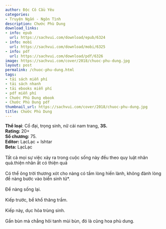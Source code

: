 ```yaml
---
author: Độc Cô Cầu Yêu
categories:
- Truyện Ngắn - Ngôn Tình
description: Chước Phù Dung
download_links:
- info: epub
  url: https://sachvui.com/download/epub/6324
- info: mobi
  url: https://sachvui.com/download/mobi/6325
- info: pdf
  url: https://sachvui.com/download/pdf/6326
image: https://sachvui.com/cover/2018/chuoc-phu-dung.jpg
layout: post
permalink: /chuoc-phu-dung.html
tags:
- tải sách miễn phí
- tải sách nhanh
- tải ebooks miễn phí
- pdf miễn phí
- Chước Phù Dung ebook
- Chước Phù Dung pdf
thumbnail_url: https://sachvui.com/cover/2018/chuoc-phu-dung.jpg
title: Chước Phù Dung
---
```


 <div class="item-desc text-justify"> <p><strong>Thể loại</strong>: Cổ đại, trọng sinh, nữ cải nam trang, <strong>3S.</strong><br><strong>Rating: </strong>20+<br><strong>Số chương:</strong> 75.<br><strong>Editor:</strong> LạcLạc + Ishtar<br><strong>Beta:</strong> LạcLạc<br><br>Tất cả mọi sự việc xảy ra trong cuộc sống này đều theo quy luật nhân quả.thiện nhân ắt có thiện quả<br><br>Có thể ông trời thương xót cho nàng có tầm lòng hiền lành, không đành lòng để nàng bước vào biển sinh tử*.<br><br>Để nàng sống lại.<br><br>Kiếp trước, bể khổ thăng trầm.<br><br>Kiếp này, dục hỏa trùng sinh.<br><br>Gần bùn mà chẳng hôi tanh mùi bùn, đó là cũng hoa phù dung.</p> </div>